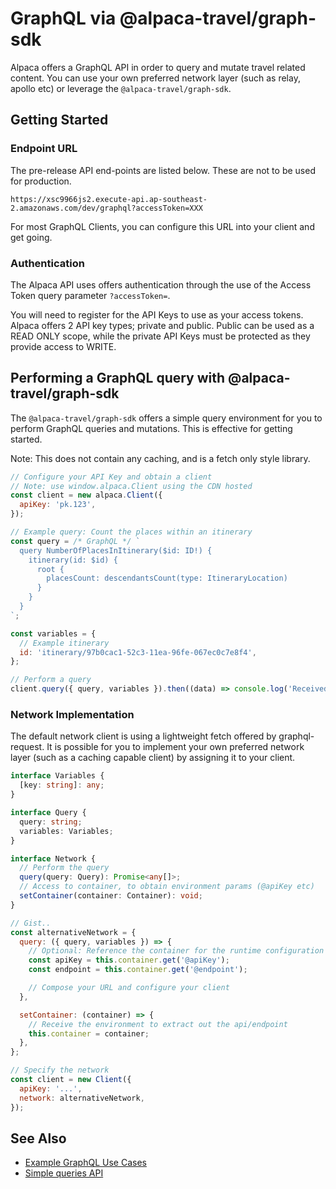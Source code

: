 # GraphQL via @alpaca-travel/graph-sdk

Alpaca offers a GraphQL API in order to query and mutate travel related content. You can use your own preferred network layer (such as relay, apollo etc) or leverage the `@alpaca-travel/graph-sdk`.

## Getting Started

### Endpoint URL

The pre-release API end-points are listed below. These are not to be used for production.

```
https://xsc9966js2.execute-api.ap-southeast-2.amazonaws.com/dev/graphql?accessToken=XXX
```

For most GraphQL Clients, you can configure this URL into your client and get going.

### Authentication

The Alpaca API uses offers authentication through the use of the Access Token query parameter `?accessToken=`.

You will need to register for the API Keys to use as your access tokens. Alpaca offers 2 API key types; private and public. Public can be used as a READ ONLY scope, while the private API Keys must be protected as they provide access to WRITE.

## Performing a GraphQL query with @alpaca-travel/graph-sdk

The `@alpaca-travel/graph-sdk` offers a simple query environment for you to perform GraphQL queries and mutations. This is effective for getting started.

Note: This does not contain any caching, and is a fetch only style library.

```javascript
// Configure your API Key and obtain a client
// Note: use window.alpaca.Client using the CDN hosted
const client = new alpaca.Client({
  apiKey: 'pk.123',
});

// Example query: Count the places within an itinerary
const query = /* GraphQL */ `
  query NumberOfPlacesInItinerary($id: ID!) {
    itinerary(id: $id) {
      root {
        placesCount: descendantsCount(type: ItineraryLocation)
      }
    }
  }
`;

const variables = {
  // Example itinerary
  id: 'itinerary/97b0cac1-52c3-11ea-96fe-067ec0c7e8f4',
};

// Perform a query
client.query({ query, variables }).then((data) => console.log('Received', data));
```

### Network Implementation

The default network client is using a lightweight fetch offered by graphql-request. It is possible for you to implement your own preferred network layer (such as a caching capable client) by assigning it to your client.

```typescript
interface Variables {
  [key: string]: any;
}

interface Query {
  query: string;
  variables: Variables;
}

interface Network {
  // Perform the query
  query(query: Query): Promise<any[]>;
  // Access to container, to obtain environment params (@apiKey etc)
  setContainer(container: Container): void;
}
```

```javascript
// Gist..
const alternativeNetwork = {
  query: ({ query, variables }) => {
    // Optional: Reference the container for the runtime configuration
    const apiKey = this.container.get('@apiKey');
    const endpoint = this.container.get('@endpoint');

    // Compose your URL and configure your client
  },

  setContainer: (container) => {
    // Receive the environment to extract out the api/endpoint
    this.container = container;
  },
};

// Specify the network
const client = new Client({
  apiKey: '...',
  network: alternativeNetwork,
});
```

## See Also

- [Example GraphQL Use Cases](https://github.com/AlpacaTravel/graph-sdk/blob/master/packages/graph-methods/src/operations.ts)
- [Simple queries API](https://github.com/AlpacaTravel/graph-sdk/blob/master/docs/methods.md)
